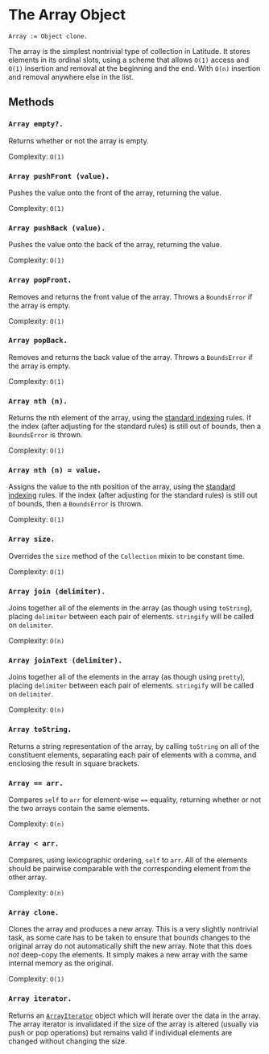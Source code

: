 
# The Array Object

    Array := Object clone.

The array is the simplest nontrivial type of collection in
Latitude. It stores elements in its ordinal slots, using a scheme that
allows `O(1)` access and `O(1)` insertion and removal at the beginning
and the end. With `O(n)` insertion and removal anywhere else in the
list.

## Methods

### `Array empty?.`

Returns whether or not the array is empty.

Complexity: `O(1)`

### `Array pushFront (value).`

Pushes the value onto the front of the array, returning the value.

Complexity: `O(1)`

### `Array pushBack (value).`

Pushes the value onto the back of the array, returning the value.

Complexity: `O(1)`

### `Array popFront.`

Removes and returns the front value of the array. Throws a
`BoundsError` if the array is empty.

Complexity: `O(1)`

### `Array popBack.`

Removes and returns the back value of the array. Throws a
`BoundsError` if the array is empty.

Complexity: `O(1)`

### `Array nth (n).`

Returns the nth element of the array, using
the [standard indexing](../appendix/terms.md#indexing) rules. If the
index (after adjusting for the standard rules) is still out of bounds,
then a `BoundsError` is thrown.

Complexity: `O(1)`

### `Array nth (n) = value.`

Assigns the value to the nth position of the array, using
the [standard indexing](../appendix/terms.md#indexing) rules. If the
index (after adjusting for the standard rules) is still out of bounds,
then a `BoundsError` is thrown.

Complexity: `O(1)`

### `Array size.`

Overrides the `size` method of the `Collection` mixin to be constant time.

Complexity: `O(1)`

### `Array join (delimiter).`

Joins together all of the elements in the array (as though using
`toString`), placing `delimiter` between each pair of
elements. `stringify` will be called on `delimiter`.

Complexity: `O(n)`

### `Array joinText (delimiter).`

Joins together all of the elements in the array (as though using
`pretty`), placing `delimiter` between each pair of
elements. `stringify` will be called on `delimiter`.

Complexity: `O(n)`

### `Array toString.`

Returns a string representation of the array, by calling `toString` on
all of the constituent elements, separating each pair of elements with
a comma, and enclosing the result in square brackets.

### `Array == arr.`

Compares `self` to `arr` for element-wise `==` equality, returning
whether or not the two arrays contain the same elements.

Complexity: `O(n)`

### `Array < arr.`

Compares, using lexicographic ordering, `self` to `arr`. All of the
elements should be pairwise comparable with the corresponding element
from the other array.

Complexity: `O(n)`

### `Array clone.`

Clones the array and produces a new array. This is a very slightly
nontrivial task, as some care has to be taken to ensure that bounds
changes to the original array do not automatically shift the new
array. Note that this does *not* deep-copy the elements. It simply
makes a new array with the same internal memory as the original.

Complexity: `O(1)`

### `Array iterator.`

Returns an [`ArrayIterator`](iterator.md#arrayiterator) object which
will iterate over the data in the array. The array iterator is
invalidated if the size of the array is altered (usually via push or
pop operations) but remains valid if individual elements are changed
without changing the size.
